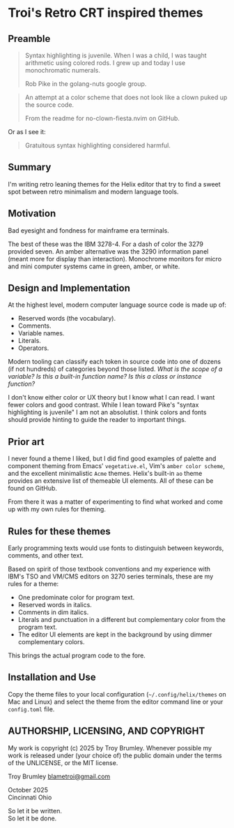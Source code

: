 # Troi's Retro CRT inspired themes

## Preamble

> Syntax highlighting is juvenile. When I was a child, I was taught arithmetic using colored rods. I grew up and today I use monochromatic numerals.
>
> Rob Pike in the golang-nuts google group.

> An attempt at a color scheme that does not look like a clown puked up the source code.
>
> From the readme for no-clown-fiesta.nvim on GitHub.

Or as I see it:

> Gratuitous syntax highlighting considered harmful.

## Summary

I'm writing retro leaning themes for the Helix editor that try to find a sweet spot between retro minimalism and modern language tools.

## Motivation

Bad eyesight and fondness for mainframe era terminals.

The best of these was the IBM 3278-4. For a dash of color the 3279 provided seven. An amber alternative was the 3290 information panel (meant more for display than interaction). Monochrome monitors for micro and mini computer systems came in green, amber, or white.

## Design and Implementation

At the highest level, modern computer language source code is made up of:

- Reserved words (the vocabulary).
- Comments.
- Variable names.
- Literals.
- Operators.

Modern tooling can classify each token in source code into one of dozens (if not hundreds) of categories beyond those listed. *What is the scope of a variable? Is this a built-in function name? Is this a class or instance function?*

I don't know either color or UX theory but I know what I can read. I want fewer colors and good contrast. While I lean toward Pike's "syntax highlighting is juvenile" I am not an absolutist. I think colors and fonts should provide hinting to guide the reader to important things.

## Prior art

I never found a theme I liked, but I did find good examples of palette and component theming from Emacs' `vegetative.el`, Vim's `amber color scheme`, and the excellent minimalistic `Acme` themes. Helix's built-in `ao` theme provides an extensive list of themeable UI elements. All of these can be found on GitHub.

From there it was a matter of experimenting to find what worked and come up with my own rules for theming.

## Rules for these themes

Early programming texts would use fonts to distinguish between keywords, comments, and other text.

Based on spirit of those textbook conventions and my experience with IBM's TSO and VM/CMS editors on 3270 series terminals, these are my rules for a theme:

- One predominate color for program text.
- Reserved words in italics.
- Comments in dim italics.
- Literals and punctuation in a different but complementary color from the program text.
- The editor UI elements are kept in the background by using dimmer complementary colors.

This brings the actual program code to the fore.

## Installation and Use

Copy the theme files to your local configuration (`~/.config/helix/themes` on Mac and Linux) and select the theme from the editor command line or your `config.toml` file.

## AUTHORSHIP, LICENSING, AND COPYRIGHT

My work is copyright (c) 2025 by Troy Brumley. Whenever possible my work is released under (your choice of) the public domain under the terms of the UNLICENSE, or the MIT license.

Troy Brumley blametroi@gmail.com

October 2025\
Cincinnati Ohio

So let it be written.\
So let it be done.
